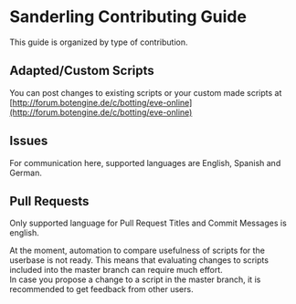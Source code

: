 # Sanderling Contributing Guide

This guide is organized by type of contribution.

## Adapted/Custom Scripts

You can post changes to existing scripts or your custom made scripts at [http://forum.botengine.de/c/botting/eve-online](http://forum.botengine.de/c/botting/eve-online)

## Issues
For communication here, supported languages are English, Spanish and German.

## Pull Requests

Only supported language for Pull Request Titles and Commit Messages is english.

At the moment, automation to compare usefulness of scripts for the userbase is not ready. This means that evaluating changes to scripts included into the master branch can require much effort.    
In case you propose a change to a script in the master branch, it is recommended to get feedback from other users.